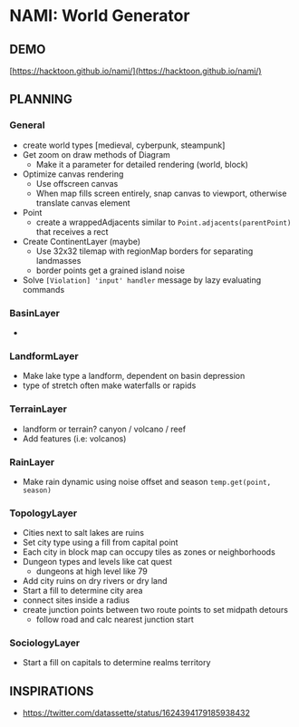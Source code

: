 # NAMI: World Generator

## DEMO

[https://hacktoon.github.io/nami/](https://hacktoon.github.io/nami/)


## PLANNING

### General
- create world types [medieval, cyberpunk, steampunk]
- Get zoom on draw methods of Diagram
	- Make it a parameter for detailed rendering (world, block)
- Optimize canvas rendering
	- Use offscreen canvas
	- When map fills screen entirely, snap canvas to viewport,
    	otherwise translate canvas element
- Point
  - create a wrappedAdjacents similar to `Point.adjacents(parentPoint)` that receives a rect
- Create ContinentLayer (maybe)
  - Use 32x32 tilemap with regionMap borders for separating landmasses
  - border points get a grained island noise
- Solve `[Violation] 'input' handler` message by lazy evaluating commands


### BasinLayer
  -

### LandformLayer
  - Make lake type a landform, dependent on basin depression
  - type of stretch often make waterfalls or rapids



### TerrainLayer
- landform or terrain? canyon / volcano / reef
- Add features (i.e: volcanos)


### RainLayer
- Make rain dynamic using noise offset and season `temp.get(point, season)`


### TopologyLayer
- Cities next to salt lakes are ruins
- Set city type using a fill from capital point
- Each city in block map can occupy tiles as zones or neighborhoods
- Dungeon types and levels like cat quest
  - dungeons at high level like 79
- Add city ruins on dry rivers or dry land
- Start a fill to determine city area
- connect sites inside a radius
- create junction points between two route points to set midpath detours
  - follow road and calc nearest junction start


### SociologyLayer
- Start a fill on capitals to determine realms territory


## INSPIRATIONS
- https://twitter.com/datassette/status/1624394179185938432

